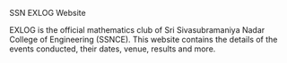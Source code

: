 SSN EXLOG Website

EXLOG is the official mathematics club of Sri Sivasubramaniya Nadar College of Engineering (SSNCE). This website contains the details of the events conducted, their dates, venue, results and more.
